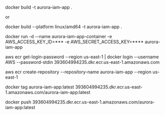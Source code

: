 docker build -t aurora-iam-app .

or

docker build --platform linux/amd64 -t aurora-iam-app .


docker run -d --name aurora-iam-app-container -e AWS_ACCESS_KEY_ID=*** -e AWS_SECRET_ACCESS_KEY=**** aurora-iam-app

aws ecr get-login-password --region us-east-1 | docker login --username AWS --password-stdin 393604994235.dkr.ecr.us-east-1.amazonaws.com

aws ecr create-repository --repository-name aurora-iam-app --region us-east-1

docker tag aurora-iam-app:latest 393604994235.dkr.ecr.us-east-1.amazonaws.com/aurora-iam-app:latest

docker push 393604994235.dkr.ecr.us-east-1.amazonaws.com/aurora-iam-app:latest

